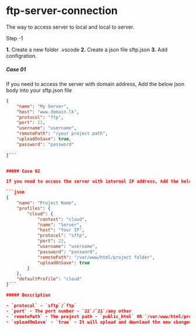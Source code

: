 # ftp-server-connection
The way to access server to local and local to server.

Step -1

<b>1.</b> Create a new folder .vscode
<b>2.</b> Create a json file sftp.json
<b>3.</b> Add configration.
##### Case 01

If you need to access the server with domain address, Add the below json body into your sftp.json file
```json
{
    "name": "My Server",
    "host": "www.domain.lk",
    "protocol": "ftp",
    "port": 21,
    "username": "username",
    "remotePath": "/your project path",
    "uploadOnSave": true,
    "password": "password"
    
}```


##### Case 02

If you need to access the server with internal IP address, Add the below json body into your sftp.json file

```json
{
    "name": "Project Name",
    "profiles": {
        "cloud": {
            "context": "cloud",
            "name": "Server",
            "host": "Your IP",
            "protocol": "sftp",
            "port": 22,
            "username": "username",
            "password": "password",
            "remotePath": "/var/www/html/project folder",
            "uploadOnSave": true
        }
    },
    "defaultProfile": "cloud"
}```

##### Description

- `protocol` - `sftp`/`ftp`
- `port` - The port number - `22`/`21`/any other
- `remotePath` - The project path - `public_html` OR `/var/www/html/project folder`
- `uploadOnSave` - `true` - It will upload and download the new changes files from local and server, If you set `false` it will stop the process. 
